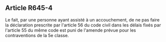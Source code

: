 Article R645-4
----
Le fait, par une personne ayant assisté à un accouchement, de ne pas faire la
déclaration prescrite par l'article 56 du code civil dans les délais fixés par
l'article 55 du même code est puni de l'amende prévue pour les contraventions de
la 5e classe.
